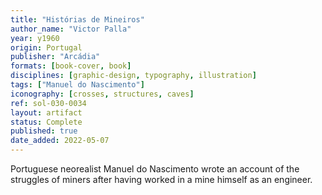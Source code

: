 ```yaml
---
title: "Histórias de Mineiros"
author_name: "Victor Palla"
year: y1960
origin: Portugal
publisher: "Arcádia"
formats: [book-cover, book]
disciplines: [graphic-design, typography, illustration]
tags: ["Manuel do Nascimento"]
iconography: [crosses, structures, caves]
ref: sol-030-0034
layout: artifact
status: Complete
published: true
date_added: 2022-05-07
---
```


Portuguese neorealist Manuel do Nascimento wrote an account of the struggles of miners after having worked in a mine himself as an engineer.
